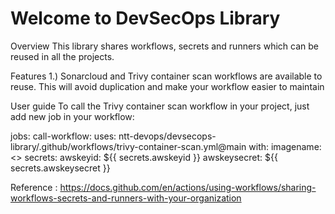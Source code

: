 # Welcome to DevSecOps Library

Overview
This library shares workflows, secrets and runners which can be reused in all the projects.  

Features
1.) Sonarcloud and Trivy container scan workflows are available to reuse. This will avoid duplication and make your workflow easier to maintain

User guide
To call the Trivy container scan workflow in your project, just add new job in your workflow:

jobs:
  call-workflow:
    uses: ntt-devops/devsecops-library/.github/workflows/trivy-container-scan.yml@main
    with:
      imagename: <<image name>>
    secrets:
      awskeyid: ${{ secrets.awskeyid }}
      awskeysecret: ${{ secrets.awskeysecret }}    

Reference : https://docs.github.com/en/actions/using-workflows/sharing-workflows-secrets-and-runners-with-your-organization
